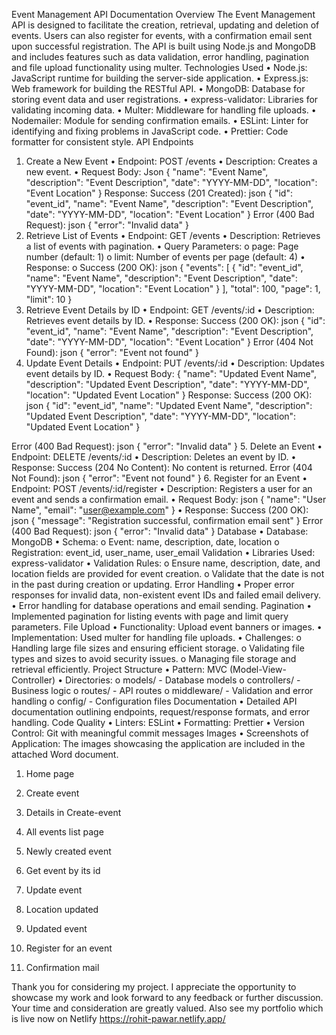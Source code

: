 Event Management API Documentation
Overview
The Event Management API is designed to facilitate the creation, retrieval, updating and deletion of events. Users can also register for events, with a confirmation email sent upon successful registration. The API is built using Node.js and MongoDB and includes features such as data validation, error handling, pagination and file upload functionality using multer.
Technologies Used
•	Node.js: JavaScript runtime for building the server-side application.
•	Express.js: Web framework for building the RESTful API.
•	MongoDB: Database for storing event data and user registrations.
•	express-validator: Libraries for validating incoming data.
•	Multer: Middleware for handling file uploads.
•	Nodemailer: Module for sending confirmation emails.
•	ESLint: Linter for identifying and fixing problems in JavaScript code.
•	Prettier: Code formatter for consistent style.
API Endpoints
1. Create a New Event
•	Endpoint: POST /events
•	Description: Creates a new event.
•	Request Body:
Json
{
  "name": "Event Name",
  "description": "Event Description",
  "date": "YYYY-MM-DD",
  "location": "Event Location"
}
Response:
Success (201 Created):
json
{
  "id": "event_id",
  "name": "Event Name",
  "description": "Event Description",
  "date": "YYYY-MM-DD",
  "location": "Event Location"
}
Error (400 Bad Request):
json
{
  "error": "Invalid data"
}
2. Retrieve List of Events
•	Endpoint: GET /events
•	Description: Retrieves a list of events with pagination.
•	Query Parameters:
o	page: Page number (default: 1)
o	limit: Number of events per page (default: 4)
•	Response:
o	Success (200 OK):
json
{
  "events": [
    {
      "id": "event_id",
      "name": "Event Name",
      "description": "Event Description",
      "date": "YYYY-MM-DD",
      "location": "Event Location"
    }
  ],
  "total": 100,
  "page": 1,
  "limit": 10
}
3. Retrieve Event Details by ID
•	Endpoint: GET /events/:id
•	Description: Retrieves event details by ID.
•	Response:
Success (200 OK):
json
{
  "id": "event_id",
  "name": "Event Name",
  "description": "Event Description",
  "date": "YYYY-MM-DD",
  "location": "Event Location"
}
Error (404 Not Found):
json
{
  "error": "Event not found"
}
4. Update Event Details
•	Endpoint: PUT /events/:id
•	Description: Updates event details by ID.
•	Request Body:
{
  "name": "Updated Event Name",
  "description": "Updated Event Description",
  "date": "YYYY-MM-DD",
  "location": "Updated Event Location"
}
Response:
Success (200 OK):
json
{
  "id": "event_id",
  "name": "Updated Event Name",
  "description": "Updated Event Description",
  "date": "YYYY-MM-DD",
  "location": "Updated Event Location"
}


Error (400 Bad Request):
json
{
  "error": "Invalid data"
}
5. Delete an Event
•	Endpoint: DELETE /events/:id
•	Description: Deletes an event by ID.
•	Response:
Success (204 No Content): No content is returned.
Error (404 Not Found):
json
{
  "error": "Event not found"
}
6. Register for an Event
•	Endpoint: POST /events/:id/register
•	Description: Registers a user for an event and sends a confirmation email.
•	Request Body:
json
{
  "name": "User Name",
  "email": "user@example.com"
}
•	Response:
Success (200 OK):
json
{
  "message": "Registration successful, confirmation email sent"
}
Error (400 Bad Request):
json
{
  "error": "Invalid data"
}
Database
•	Database: MongoDB
•	Schema:
o	Event: name, description, date, location
o	Registration: event_id, user_name, user_email
Validation
•	Libraries Used: express-validator
•	Validation Rules:
o	Ensure name, description, date, and location fields are provided for event creation.
o	Validate that the date is not in the past during creation or updating.
Error Handling
•	Proper error responses for invalid data, non-existent event IDs and failed email delivery.
•	Error handling for database operations and email sending.
Pagination
•	Implemented pagination for listing events with page and limit query parameters.
File Upload
•	Functionality: Upload event banners or images.
•	Implementation: Used multer for handling file uploads.
•	Challenges:
o	Handling large file sizes and ensuring efficient storage.
o	Validating file types and sizes to avoid security issues.
o	Managing file storage and retrieval efficiently.
Project Structure
•	Pattern: MVC (Model-View-Controller)
•	Directories:
o	models/ - Database models
o	controllers/ - Business logic
o	routes/ - API routes
o	middleware/ - Validation and error handling
o	config/ - Configuration files
Documentation
•	Detailed API documentation outlining endpoints, request/response formats, and error handling.
Code Quality
•	Linters: ESLint
•	Formatting: Prettier
•	Version Control: Git with meaningful commit messages
Images
•	Screenshots of Application: The images showcasing the application are included in the attached Word document.
1.	Home page
 
2.	Create event
 

3.	Details in Create-event
 




4.	All events list page
 

5.	Newly created event
 


6.	Get event by its id 
 

7.	Update event
 


8.	Location updated
 

9.	Updated event
 
10.	Register for an event
 

11.	Confirmation mail 
 


Thank you for considering my project. I appreciate the opportunity to showcase my work and look forward to any feedback or further discussion. Your time and consideration are greatly valued.
Also see my portfolio which is live now on Netlify
https://rohit-pawar.netlify.app/


